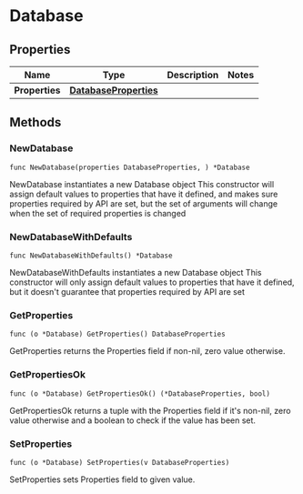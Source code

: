# Database

## Properties

|Name | Type | Description | Notes|
|------------ | ------------- | ------------- | -------------|
|**Properties** | [**DatabaseProperties**](DatabaseProperties.md) |  | |

## Methods

### NewDatabase

`func NewDatabase(properties DatabaseProperties, ) *Database`

NewDatabase instantiates a new Database object
This constructor will assign default values to properties that have it defined,
and makes sure properties required by API are set, but the set of arguments
will change when the set of required properties is changed

### NewDatabaseWithDefaults

`func NewDatabaseWithDefaults() *Database`

NewDatabaseWithDefaults instantiates a new Database object
This constructor will only assign default values to properties that have it defined,
but it doesn't guarantee that properties required by API are set

### GetProperties

`func (o *Database) GetProperties() DatabaseProperties`

GetProperties returns the Properties field if non-nil, zero value otherwise.

### GetPropertiesOk

`func (o *Database) GetPropertiesOk() (*DatabaseProperties, bool)`

GetPropertiesOk returns a tuple with the Properties field if it's non-nil, zero value otherwise
and a boolean to check if the value has been set.

### SetProperties

`func (o *Database) SetProperties(v DatabaseProperties)`

SetProperties sets Properties field to given value.




